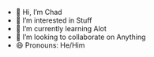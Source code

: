 - 👋 Hi, I’m Chad
- 👀 I’m interested in Stuff
- 🌱 I’m currently learning Alot
- 💞️ I’m looking to collaborate on Anything
- 😄 Pronouns: He/Him


<!---
Chad1704/Chad1704 is a ✨ special ✨ repository because its `README.md` (this file) appears on your GitHub profile.
You can click the Preview link to take a look at your changes.
--->
